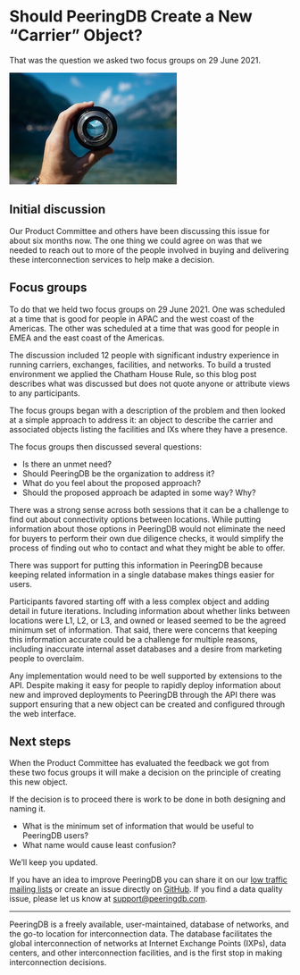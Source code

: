# Should PeeringDB Create a New “Carrier” Object?
That was the question we asked two focus groups on 29 June 2021.

![Photo of Mountain Lake in Lens by Paul Skorupskas on Unsplash](images/mountain_lake_in_lens_paul_skorupskas_unsplash.jpg)

## Initial discussion
Our Product Committee and others have been discussing this issue for about six months now. The one thing we could agree on was that we needed to reach out to more of the people involved in buying and delivering these interconnection services to help make a decision.

## Focus groups
To do that we held two focus groups on 29 June 2021. One was scheduled at a time that is good for people in APAC and the west coast of the Americas. The other was scheduled at a time that was good for people in EMEA and the east coast of the Americas.

The discussion included 12 people with significant industry experience in running carriers, exchanges, facilities, and networks. To build a trusted environment we applied the Chatham House Rule, so this blog post describes what was discussed but does not quote anyone or attribute views to any participants.

The focus groups began with a description of the problem and then looked at a simple approach to address it: an object to describe the carrier and associated objects listing the facilities and IXs where they have a presence.

The focus groups then discussed several questions:

* Is there an unmet need?
* Should PeeringDB be the organization to address it?
* What do you feel about the proposed approach?
* Should the proposed approach be adapted in some way? Why?

There was a strong sense across both sessions that it can be a challenge to find out about connectivity options between locations. While putting information about those options in PeeringDB would not eliminate the need for buyers to perform their own due diligence checks, it would simplify the process of finding out who to contact and what they might be able to offer.

There was support for putting this information in PeeringDB because keeping related information in a single database makes things easier for users.

Participants favored starting off with a less complex object and adding detail in future iterations. Including information about whether links between locations were L1, L2, or L3, and owned or leased seemed to be the agreed minimum set of information. That said, there were concerns that keeping this information accurate could be a challenge for multiple reasons, including inaccurate internal asset databases and a desire from marketing people to overclaim. 

Any implementation would need to be well supported by extensions to the API. Despite making it easy for people to rapidly deploy information about new and improved deployments to PeeringDB through the API there was support ensuring that a new object can be created and configured through the web interface.

## Next steps
When the Product Committee has evaluated the feedback we got from these two focus groups it will make a decision on the principle of creating this new object. 

If the decision is to proceed there is work to be done in both designing and naming it. 

* What is the minimum set of information that would be useful to PeeringDB users?
* What name would cause least confusion?

We’ll keep you updated.

If you have an idea to improve PeeringDB you can share it on our [low traffic mailing lists](https://docs.peeringdb.com/#mailing-lists) or create an issue directly on [GitHub](https://github.com/peeringdb/peeringdb). If you find a data quality issue, please let us know at <support@peeringdb.com>.

***

PeeringDB is a freely available, user-maintained, database of networks, and the go-to location for interconnection data. The database facilitates the global interconnection of networks at Internet Exchange Points (IXPs), data centers, and other interconnection facilities, and is the first stop in making interconnection decisions.
